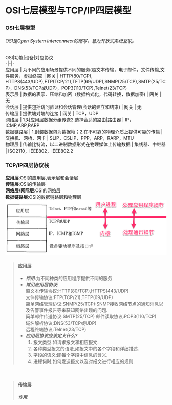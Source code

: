 # OSI七层模型与TCP/IP四层模型  
  
  ### OSI七层模型
  ###### OSI是Open System Interconnect的缩写，意为开放式系统互联。

  OSI|功能|设备|对应协议  
  -|-|-  
  应用层 | 为不同的应用场景提供不同的服务(超文本传输，电子邮件，文件传输,文件服务，虚拟终端) | 网关 | HTTP(80/TCP), HTTPS(443/UDP),FTP(TCP/21),TFTP(69/UDP),SNMP(25/TCP),SMTP(25/TCP)，DNS(53/TCP或UDP)，POP3(110/TCP),Telnet(23/TCP)  
  表示层 | 数据的表示、压缩和加密（数据格式化，代码转换，数据加密) | 网关 | 无   
  会话层 | 提供包括访问验证和会话管理(会话的建立和结束) | 网关 | 无  
  传输层 | 提供端对端的连接 | 网关 | TCP，UDP  
  网络层 | 1.对应用层数据分组传送2.选择合适的路由|路由器 | IP，ICMP,ARP,RARP  
  数据链路层 | 1.封装数据包为数据帧；2.在不可靠的物理介质上提供可靠的传输 | 交换机、网桥、网卡 | SLIP，CSLIP，PPP，ARP，RARP，MTU  
  物理层 | 传输比特流，以二进制数据形式在物理媒体上传输数据 | 集线器、中继器 | ISO2110，IEEE802，IEEE802.2  
### TCP/IP四层协议栈
__应用层__:OSI的应用层,表示层和会话层  
__传输层__:OSI的传输层  
__网络层/网际层__:OSI的网络层  
__数据链路层__:OSI的数据链路层和物理层  
![](picture/TCP,IP四层协议栈.png)
> #### 应用层  
> - ___作用___:为不同种类的应用程序提供不同的服务  
> - ___常见应用层协议___:  
> 超文本传输协议:HTTP(80/TCP),HTTPS(443/UDP)  
> 文件传输协议:FTP(TCP/21),TFTP(69/UDP)  
> 简单网络管理协议:SNMP(25/TCP):SNMP接收网络节点的通知消息以及告警事件报告等来获知网络出现的问题.    
> 简单邮件传送协议:SMTP(25/TCP) 
> 邮件读取协议:POP3(110/TCP)     
> 域名解析协议:DNS(53/TCP或UDP)  
> 远程终端协议:Telnet(23/TCP) 
> - ___应用层协议应该定义什么?___  
>	1. 报文类型:如请求报文和相应报文.  
>	2. 各种类型报文的语法,如报文中的各个字段和详细描述.
>	3. 字段的语义:即每个字段中信息的含义.
>	4. 进程何时,如何发送报文以及对报文进行相应的规则. 　　

　
> #### 传输层
> ___作用___:
